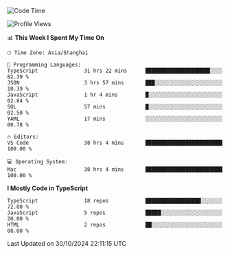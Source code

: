 <!--START_SECTION:waka-->
![Code Time](http://img.shields.io/badge/Code%20Time-6%2C826%20hrs%2026%20mins-blue)

![Profile Views](http://img.shields.io/badge/Profile%20Views-1-blue)

📊 **This Week I Spent My Time On** 

```text
🕑︎ Time Zone: Asia/Shanghai

💬 Programming Languages: 
TypeScript               31 hrs 22 mins      █████████████████████░░░░   82.39 % 
JSON                     3 hrs 57 mins       ███░░░░░░░░░░░░░░░░░░░░░░   10.39 % 
JavaScript               1 hr 4 mins         █░░░░░░░░░░░░░░░░░░░░░░░░   02.84 % 
SQL                      57 mins             █░░░░░░░░░░░░░░░░░░░░░░░░   02.50 % 
YAML                     17 mins             ░░░░░░░░░░░░░░░░░░░░░░░░░   00.78 % 

🔥 Editors: 
VS Code                  38 hrs 4 mins       █████████████████████████   100.00 % 

💻 Operating System: 
Mac                      38 hrs 4 mins       █████████████████████████   100.00 % 
```

**I Mostly Code in TypeScript** 

```text
TypeScript               18 repos            ██████████████████░░░░░░░   72.00 % 
JavaScript               5 repos             █████░░░░░░░░░░░░░░░░░░░░   20.00 % 
HTML                     2 repos             ██░░░░░░░░░░░░░░░░░░░░░░░   08.00 % 
```




 Last Updated on 30/10/2024 22:11:15 UTC
<!--END_SECTION:waka-->
